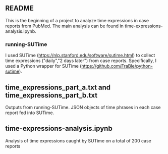 ## README

This is the beginning of a project to analyze time expressions in case reports from PubMed. The main analysis can be found in time-expressions-analysis.ipynb.

### running-SUTime
I used SUTime (https://nlp.stanford.edu/software/sutime.html) to collect time expressions ("daily","2 days later") from case reports. Specifically, I used a Python wrapper for SUTime (https://github.com/FraBle/python-sutime). 

## time_expressions_part_a.txt and time_expressions_part_b.txt
Outputs from running-SUTime. JSON objects of time phrases in each case report fed into SUTime.

## time-expressions-analysis.ipynb
Analysis of time expressions caught by SUTime on a total of 200 case reports
